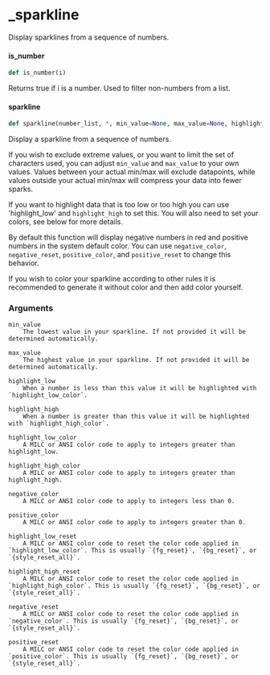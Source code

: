 <a id="_sparkline"></a>

# \_sparkline

Display sparklines from a sequence of numbers.

<a id="_sparkline.is_number"></a>

#### is\_number

```python
def is_number(i)
```

Returns true if i is a number. Used to filter non-numbers from a list.

<a id="_sparkline.sparkline"></a>

#### sparkline

```python
def sparkline(number_list, *, min_value=None, max_value=None, highlight_low=-inf, highlight_high=inf, highlight_low_color='', highlight_high_color='', negative_color='{fg_red}', positive_color='', highlight_low_reset='{fg_reset}', highlight_high_reset='{fg_reset}', negative_reset='{fg_reset}', positive_reset='{fg_reset}')
```

Display a sparkline from a sequence of numbers.

If you wish to exclude extreme values, or you want to limit the set of characters used, you can adjust `min_value` and `max_value` to your own values. Values between your actual min/max will exclude datapoints, while values outside your actual min/max will compress your data into fewer sparks.

If you want to highlight data that is too low or too high you can use 'highlight_low' and `highlight_high` to set this. You will also need to set your colors, see below for more details.

By default this function will display negative numbers in red and positive numbers in the system default color. You can use `negative_color`, `negative_reset`, `positive_color`, and `positive_reset` to change this behavior.

If you wish to color your sparkline according to other rules it is recommended to generate it without color and then add color yourself.

### Arguments

    min_value
        The lowest value in your sparkline. If not provided it will be determined automatically.

    max_value
        The highest value in your sparkline. If not provided it will be determined automatically.

    highlight_low
        When a number is less than this value it will be highlighted with `highlight_low_color`.

    highlight_high
        When a number is greater than this value it will be highlighted with `highlight_high_color`.

    highlight_low_color
        A MILC or ANSI color code to apply to integers greater than highlight_low.

    highlight_high_color
        A MILC or ANSI color code to apply to integers greater than highlight_high.

    negative_color
        A MILC or ANSI color code to apply to integers less than 0.

    positive_color
        A MILC or ANSI color code to apply to integers greater than 0.

    highlight_low_reset
        A MILC or ANSI color code to reset the color code applied in `highlight_low_color`. This is usually `{fg_reset}`, `{bg_reset}`, or `{style_reset_all}`.

    highlight_high_reset
        A MILC or ANSI color code to reset the color code applied in `highlight_high_color`. This is usually `{fg_reset}`, `{bg_reset}`, or `{style_reset_all}`.

    negative_reset
        A MILC or ANSI color code to reset the color code applied in `negative_color`. This is usually `{fg_reset}`, `{bg_reset}`, or `{style_reset_all}`.

    positive_reset
        A MILC or ANSI color code to reset the color code applied in `positive_color`. This is usually `{fg_reset}`, `{bg_reset}`, or `{style_reset_all}`.

